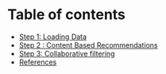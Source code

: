 # Table of contents

* [Step 1: Loading Data](README.md)
* [Step 2 : Content Based Recommendations](step-2-content-based-recommendations.md)
* [Step 3: Collaborative filtering](step-3-collaborative-filtering.md)
* [References](references.md)

